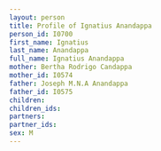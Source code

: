 ```yaml
---
layout: person
title: Profile of Ignatius Anandappa
person_id: I0700
first_name: Ignatius
last_name: Anandappa
full_name: Ignatius Anandappa
mother: Bertha Rodrigo Candappa
mother_id: I0574
father: Joseph M.N.A Anandappa
father_id: I0575
children:
children_ids:
partners:
partner_ids:
sex: M
---
```


